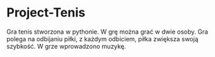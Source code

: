# Project-Tenis
Gra tenis stworzona w pythonie.
W grę można grać w dwie osoby. Gra polega na odbijaniu piłki, z każdym odbiciem, piłka zwiększa swoją szybkość. W grze wprowadzono muzykę.
